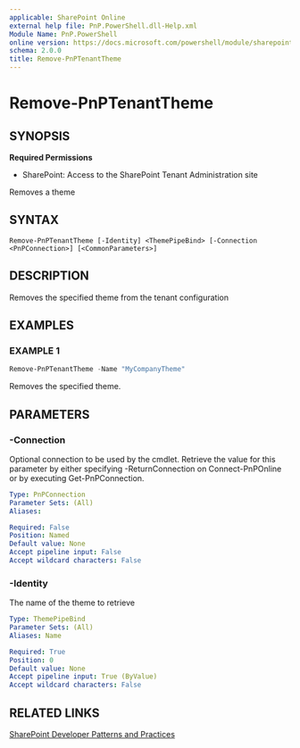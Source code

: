 ```yaml
---
applicable: SharePoint Online
external help file: PnP.PowerShell.dll-Help.xml
Module Name: PnP.PowerShell
online version: https://docs.microsoft.com/powershell/module/sharepoint-pnp/remove-pnptenanttheme
schema: 2.0.0
title: Remove-PnPTenantTheme
---
```


# Remove-PnPTenantTheme

## SYNOPSIS

**Required Permissions**

* SharePoint: Access to the SharePoint Tenant Administration site

Removes a theme

## SYNTAX

```
Remove-PnPTenantTheme [-Identity] <ThemePipeBind> [-Connection <PnPConnection>] [<CommonParameters>]
```

## DESCRIPTION
Removes the specified theme from the tenant configuration

## EXAMPLES

### EXAMPLE 1
```powershell
Remove-PnPTenantTheme -Name "MyCompanyTheme"
```

Removes the specified theme.

## PARAMETERS

### -Connection
Optional connection to be used by the cmdlet. Retrieve the value for this parameter by either specifying -ReturnConnection on Connect-PnPOnline or by executing Get-PnPConnection.

```yaml
Type: PnPConnection
Parameter Sets: (All)
Aliases:

Required: False
Position: Named
Default value: None
Accept pipeline input: False
Accept wildcard characters: False
```

### -Identity
The name of the theme to retrieve

```yaml
Type: ThemePipeBind
Parameter Sets: (All)
Aliases: Name

Required: True
Position: 0
Default value: None
Accept pipeline input: True (ByValue)
Accept wildcard characters: False
```

## RELATED LINKS

[SharePoint Developer Patterns and Practices](https://aka.ms/sppnp)